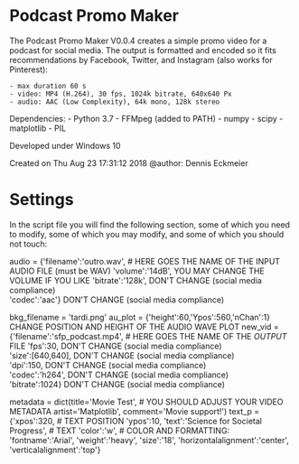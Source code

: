 # Podcast Promo Maker
The Podcast Promo Maker V0.0.4 creates a simple promo video for a podcast for 
social media. The output is formatted and encoded so it fits recommendations 
by Facebook, Twitter, and Instagram (also works for Pinterest):

    - max duration 60 s
    - video: MP4 (H.264), 30 fps, 1024k bitrate, 640x640 Px
    - audio: AAC (Low Complexity), 64k mono, 128k stereo

Dependencies:
    - Python 3.7
    - FFMpeg (added to PATH)
    - numpy
    - scipy
    - matplotlib
    - PIL

Developed under Windows 10

Created on Thu Aug 23 17:31:12 2018
@author: Dennis Eckmeier

# Settings
In the script file you will find the following section, some of which you need to modify, some of which you may modify, and some of which you should not touch:

audio = {'filename':'outro.wav',                         # HERE GOES THE NAME OF THE INPUT AUDIO FILE (must be WAV)
         'volume':'14dB',                                YOU MAY CHANGE THE VOLUME IF YOU LIKE
         'bitrate':'128k',                               DON'T CHANGE (social media compliance)  
         'codec':'aac'}                                  DON'T CHANGE (social media compliance)

bkg_filename = 'tardi.png'
au_plot = {'height':60,'Ypos':560,'nChan':1}             CHANGE POSITION AND HEIGHT OF THE AUDIO WAVE PLOT
new_vid = {'filename':'sfp_podcast.mp4',                 # HERE GOES THE NAME OF THE *OUTPUT* FILE
           'fps':30,                                     DON'T CHANGE (social media compliance)  
           'size':[640,640],                             DON'T CHANGE (social media compliance)  
           'dpi':150,                                    DON'T CHANGE (social media compliance)  
           'codec':'h264',                               DON'T CHANGE (social media compliance)  
           'bitrate':1024}                               DON'T CHANGE (social media compliance)  

metadata = dict(title='Movie Test',                      # YOU SHOULD ADJUST YOUR VIDEO METADATA
                artist='Matplotlib',
                comment='Movie support!')
text_p = {'xpos':320,                                    # TEXT POSITION
          'ypos':10,
          'text':'Science for Societal Progress',        # TEXT
          'color':'w',                                   # COLOR AND FORMATTING:
          'fontname':'Arial',
          'weight':'heavy',
          'size':'18',
          'horizontalalignment':'center',
          'verticalalignment':'top'}

